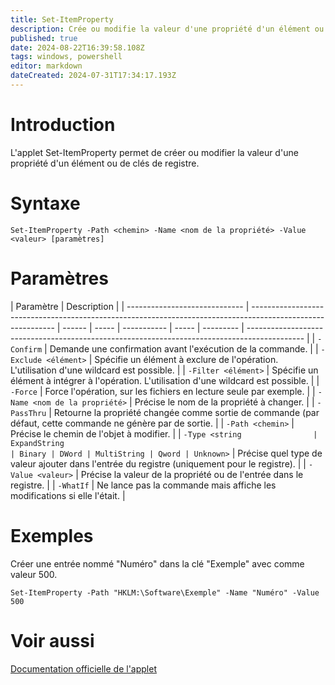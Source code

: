 ```yaml
---
title: Set-ItemProperty
description: Crée ou modifie la valeur d'une propriété d'un élément ou de clés de registre.
published: true
date: 2024-08-22T16:39:58.108Z
tags: windows, powershell
editor: markdown
dateCreated: 2024-07-31T17:34:17.193Z
---
```


# Introduction

L'applet Set-ItemProperty permet de créer ou modifier la valeur d'une propriété d'un élément ou de clés de registre.

# Syntaxe

`Set-ItemProperty -Path <chemin> -Name <nom de la propriété> -Value <valeur> [paramètres]`

# Paramètres

| Paramètre                     | Description                                                                                                 |
| ----------------------------- | ----------------------------------------------------------------------------------------------------------- | ------ | ----- | ----------- | ----- | --------- | -------------------------------------------------------------------------------------------- |
| `-Confirm`                    | Demande une confirmation avant l'exécution de la commande.                                                  |
| `-Exclude <élément>`          | Spécifie un élément à exclure de l'opération. L'utilisation d'une wildcard est possible.                    |
| `-Filter <élément>`           | Spécifie un élément à intégrer à l'opération. L'utilisation d'une wildcard est possible.                    |
| `-Force`                      | Force l'opération, sur les fichiers en lecture seule par exemple.                                           |
| `-Name <nom de la propriété>` | Précise le nom de la propriété à changer.                                                                   |
| `-PassThru`                   | Retourne la propriété changée comme sortie de commande (par défaut, cette commande ne génère par de sortie. |
| `-Path <chemin>`              | Précise le chemin de l'objet à modifier.                                                                    |
| `-Type <string                | ExpandString                                                                                                | Binary | DWord | MultiString | Qword | Unknown>` | Précise quel type de valeur ajouter dans l'entrée du registre (uniquement pour le registre). |
| `-Value <valeur>`             | Précise la valeur de la propriété ou de l'entrée dans le registre.                                          |
| `-WhatIf`                     | Ne lance pas la commande mais affiche les modifications si elle l'était.                                    |

# Exemples

Créer une entrée nommé "Numéro" dans la clé "Exemple" avec comme valeur 500.

`Set-ItemProperty -Path "HKLM:\Software\Exemple" -Name "Numéro" -Value 500`

# Voir aussi

[Documentation officielle de l'applet](https://learn.microsoft.com/en-us/powershell/module/microsoft.powershell.management/set-itemproperty?view=powershell-7.4)
